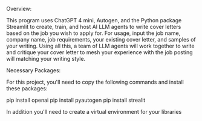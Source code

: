 Overview:

This program uses ChatGPT 4 mini, Autogen, and the Python package Streamlit to create, train, and host AI LLM agents to write cover letters based on the job you wish to apply for. For usage, input the job name, company name, job requirements, your existing cover letter, and samples of your writing. Using all this, a team of LLM agents will work together to write and critique your cover letter to mesh your experience with the job posting will matching your writing style. 

Necessary Packages:

For this project, you'll need to copy the following commands and install these packages:

pip install openai
pip install pyautogen
pip install strealit

In addition you'll need to create a virtual environment for your libraries
